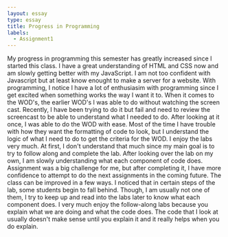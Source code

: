 ```yaml
---
layout: essay
type: essay
title: Progress in Programming
labels:
  - Assignment1
---
```

  My progress in programming this semester has greatly increased since I started this class. I have a great understanding of HTML and CSS now and am slowly getting better with my JavaScript. I am not too confident with Javascript but at least know enought to make a server for a website. 
  With programming, I notice I have a lot of enthusiasim with programming since I get excited when something works the way I want it to.
    When it comes to the WOD's, the earlier WOD's I was able to do without watching the screen cast. Recently, I have been trying to do it but fail and need to review the screencast to be able to understand what I needed to do. After looking at it once, I was able to do the WOD with ease. Most of the time I have trouble with how they want the formatting of code to look, but I understand the logic of what I need to do to get the criteria for the WOD. 
  I enjoy the labs very much. At first, I don't understand that much since my main goal is to try to follow along and complete the lab. After looking over the lab on my own, I am slowly understanding what each component of code does.
  Assignment was a big challenge for me, but after completing it, I have more confidence to attempt to do the next assignments in the coming future.
  The class can be improved in a few ways. I noticed that in certain steps of the lab, some students begin to fall behind. Though, I am usually not one of them, I try to keep up and read into the labs later to know what each component does.
  I very much enjoy the follow-along labs because you explain what we are doing and what the code does. The code that I look at usually doesn't make sense until you explain it and it really helps when you do explain.
